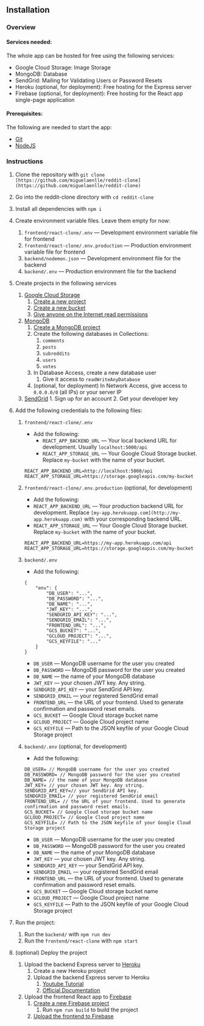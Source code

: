 
## Installation

### Overview
#### Services needed:
The whole app can be hosted for free using the following services:
- Google Cloud Storage: Image Storage
- MongoDB: Database
- SendGrid: Mailing for Validating Users or Password Resets
- Heroku (optional, for deployment): Free hosting for the Express server
- Firebase (optional, for deployment): Free hosting for the React app single-page application
#### Prerequisites:
The following are needed to start the app:
- [Git](https://git-scm.com/downloads)
- [NodeJS](https://nodejs.org/en/)
    
### Instructions
    

1. Clone the repository with `git clone [https://github.com/miguelaenlle/reddit-clone](https://github.com/miguelaenlle/reddit-clone)`
2. Go into the reddit-clone directory with `cd reddit-clone`
3. Install all dependencies with `npm i` 
4. Create environment variable files. Leave them empty for now:
    1. `frontend/react-clone/.env` — Development environment variable file for frontend
    2. `frontend/react-clone/.env.production` — Production environment variable file for frontend
    3. `backend/nodemon.json` — Development environment file for the backend
    4. `backend/.env` — Production environment file for the backend
    
5. Create projects in the following services 
	1. [Google Cloud Storage](https://cloud.google.com/)
    	1. [Create a new project](https://cloud.google.com/resource-manager/docs/creating-managing-projects)
        2. [Create a new bucket](https://cloud.google.com/storage/docs/creating-buckets)
        3. [Give anyone on the Internet read permissions](https://cloud.google.com/storage/docs/access-control/making-data-public)
    2. [MongoDB](https://www.mongodb.com/)
    	1. [Create a MongoDB project](https://www.mongodb.com/docs/atlas/getting-started/)
        2. Create the following databases in Collections:
        	1. `comments`
            2. `posts`
            3. `subreddits`
            4. `users`
            5. `votes`
        3. In Database Access, create a new database user
        	1. Give it access to `readWriteAnyDatabase`
        4. (optional, for deployment) In Network Access, give access to `0.0.0.0/0` (all IPs) or your server IP
    3. [SendGrid](https://sendgrid.com/)
            1. Sign up for an account
            2. Get your developer key
6. Add the following credentials to the following files:
	1. `frontend/react-clone/.env` 
    	- Add the following:
            - `REACT_APP_BACKEND_URL` — Your local backend URL for development. Usually `localhost:5000/api`
        	- `REACT_APP_STORAGE_URL` — Your Google Cloud Storage bucket. Replace `my-bucket` with the name of your bucket.
		```
    	REACT_APP_BACKEND_URL=http://localhost:5000/api
    	REACT_APP_STORAGE_URL=https://storage.googleapis.com/my-bucket        
		```
	2. `frontend/react-clone/.env.production` (optional, for development)
		- Add the following:	
		- `REACT_APP_BACKEND_URL` — Your production backend URL for development. Replace `[my-app.herokuapp.com](http://my-app.herokuapp.com)` with your corresponding backend URL.
        - `REACT_APP_STORAGE_URL` — Your Google Cloud Storage bucket. Replace `my-bucket` with the name of your bucket.
		```
		REACT_APP_BACKEND_URL=https://my-app.herokuapp.com/api
		REACT_APP_STORAGE_URL=https://storage.googleapis.com/my-bucket
		```
            
	3. `backend/.env`
		- Add the following:
            
        ```
        {
        	"env": {
        		"DB_USER": "...",
                "DB_PASSWORD": "...",
                "DB_NAME": "...",
                "JWT_KEY": "...",
                "SENDGRID_API_KEY": "...",
                "SENDGRID_EMAIL": "...",
                "FRONTEND_URL": "...",
                "GCS_BUCKET": "...",
                "GCLOUD_PROJECT": "...",
                "GCS_KEYFILE": "..."
        	}
        }
        ```

        - `DB_USER` — MongoDB username for the user you created
        - `DB_PASSWORD` — MongoDB password for the user you created
        - `DB_NAME` — the name of your MongoDB database
        - `JWT_KEY` — your chosen JWT key. Any string.
        - `SENDGRID_API_KEY` — your SendGrid API key.
        - `SENDGRID_EMAIL` — your registered SendGrid email
        - `FRONTEND_URL` — the URL of your frontend. Used to generate confirmation and password reset emails.
        - `GCS_BUCKET` — Google Cloud storage bucket name
        - `GCLOUD_PROJECT` — Google Cloud project name
        - `GCS_KEYFILE` — Path to the JSON keyfile of your Google Cloud Storage project

	4. `backend/.env` (optional, for development)
		- Add the following:
            
		```
		DB_USER= // MongoDB username for the user you created
		DB_PASSWORD= // MongoDB password for the user you created
		DB_NAME= // the name of your MongoDB database
		JWT_KEY= // your chosen JWT key. Any string.
		SENDGRID_API_KEY=// your SendGrid API key.
		SENDGRID_EMAIL= // your registered SendGrid email
		FRONTEND_URL= // the URL of your frontend. Used to generate confirmation and password reset emails.
		GCS_BUCKET= // Google Cloud storage bucket name
		GCLOUD_PROJECT= // Google Cloud project name
		GCS_KEYFILE= // Path to the JSON keyfile of your Google Cloud Storage project
		```
            
        - `DB_USER` — MongoDB username for the user you created
        - `DB_PASSWORD` — MongoDB password for the user you created
        - `DB_NAME` — the name of your MongoDB database
        - `JWT_KEY` — your chosen JWT key. Any string.
        - `SENDGRID_API_KEY` — your SendGrid API key.
        - `SENDGRID_EMAIL` — your registered SendGrid email
        - `FRONTEND_URL` — the URL of your frontend. Used to generate confirmation and password reset emails.
        - `GCS_BUCKET` — Google Cloud storage bucket name
        - `GCLOUD_PROJECT` — Google Cloud project name
        - `GCS_KEYFILE` — Path to the JSON keyfile of your Google Cloud Storage project
            
7. Run the project:
	1. Run the `backend/` with `npm run dev`
	2. Run the `frontend/react-clone` with `npm start`
8. (optional) Deploy the project 
	1. Upload the backend Express server to [Heroku](https://dashboard.heroku.com/login) 
		1. Create a new Heroku project
		2. Upload the backend Express server to Heroku
			1. [Youtube Tutorial](https://www.youtube.com/watch?v=27GoRa4d15c)
			2. [Official Documentation](https://devcenter.heroku.com/articles/deploying-nodejs)
	2. Upload the frontend React app to [Firebase](https://firebase.google.com/) 
		1. [Create a new Firebase project](https://cloud.google.com/firestore/docs/client/get-firebase)
			1. Run `npm run build` to build the project
		2. [Upload the frontend to Firebase](https://firebase.google.com/docs/hosting/quickstart)
